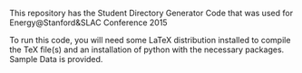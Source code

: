 This repository has the Student Directory Generator Code that was used for Energy@Stanford&SLAC Conference 2015

To run this code, you will need some LaTeX distribution installed to compile the TeX file(s) and an installation of python with the necessary packages. Sample Data is provided.
